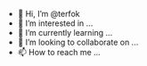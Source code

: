 - 👋 Hi, I’m @terfok
- 👀 I’m interested in ...
- 🌱 I’m currently learning ...
- 💞️ I’m looking to collaborate on ...
- 📫 How to reach me ...

<!---
terfok/terfok is a ✨ special ✨ repository because its `README.md` (this file) appears on your GitHub profile.
You can click the Preview link to take a look at your changes.
--->
